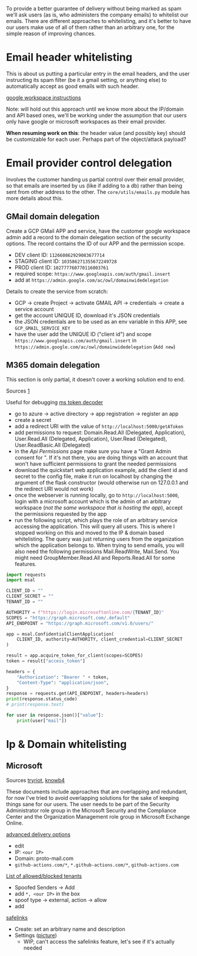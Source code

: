 
To provide a better guarantee of delivery without being marked as spam we'll ask users (as is, who
administers the company emails) to whitelist our emails.  There are different approaches to
whitelisting, and it's better to have our users make use of all of them rather than an arbitrary
one, for the simple reason of improving chances.

# Email header whitelisting

This is about us putting a particular entry in the email headers, and the user
instructing its spam filter (be it a gmail setting, or anything else) to automatically
accept as good emails with such header.

[google workspace instructions](https://support.knowbe4.com/hc/en-us/articles/115004295208-Whitelisting-by-Email-Header-in-Google-Workspace)


Note: will hold out this approach until we know more about the IP/domain
and API based ones, we'll be working under the assumption that our users
only have google or microsoft workspaces as their email provider.

**When resuming work on this**: the header value (and possibly key) should
be customizable for each user. Perhaps part of the object/attack payload?

# Email provider control delegation

Involves the customer handing us partial control over their email provider, so that emails are
inserted by us (like if adding to a db) rather than being sent from other address to the other. The
`core/utils/emails.py` module has more details about this.

## GMail domain delegation

Create a GCP GMail APP and service, have the customer google workspace admin add a record to the
domain delegation section of the security options. The record contains the ID of our APP and the
permission scope.

- DEV client ID: `112660862929083677714`
- STAGING client ID: `103586271355672249728`
- PROD client ID: `102777760770116003761`
- required scope: `https://www.googleapis.com/auth/gmail.insert`
- add at `https://admin.google.com/ac/owl/domainwidedelegation`

Details to create the service from scratch:

- GCP -> create Project -> activate GMAIL API -> credentials -> create a service account
- get the account UNIQUE ID, download it's JSON credentials
- the JSON credentials are to be used as an env variable in this APP, see `GCP_GMAIL_SERVICE_KEY`
- have the user add the UNIQUE ID ("client id") and scope `https://www.googleapis.com/auth/gmail.insert`
  in `https://admin.google.com/ac/owl/domainwidedelegation` (`Add new`)


## M365 domain delegation

This section is only partial, it doesn't cover a working solution end to end.

Sources [1](https://support.knowbe4.com/hc/en-us/articles/203645138-Whitelisting-Data-and-Anti-Spam-Filtering-Information)

Useful for debugging [ms token decoder](https://jwt.ms/)

- go to azure -> active directory -> app registration -> register an app
- create a secret
- add a redirect URI with the value of `http://localhost:5000/getAToken`
- add permissions to request: Domain.Read.All (Delegated, Application),
User.Read.All (Delegated, Application), User.Read (Delegated),
User.ReadBasic.All (Delegated)
- in the  *Api Permissions* page make sure you have a "Grant Admin consent for <name>".
If it's not there, you are doing things with an account that won't have sufficient
permissions to grant the needed permissions
- download the quickstart web application example, add the client id and secret
to the config file, make it run on localhost by changing the argument of the
flask constructor (would otherwise run on 127.0.0.1 and the redirect URI would
not work)
- once the webserver is running locally, go to `http://localhost:5000`, login
with a microsoft account which is the admin of an arbitrary workspace (*not the same
workspace that is hosting the app*), accept the permissions requested by the app
- run the following script, which plays the role of an arbitrary service accessing
the application. This will query all users. This is where I stopped working on this and
moved to the IP & domain based whitelisting. The query was just returning users from
the organization which the application belongs to. When trying to send emails, you will
also need the following permissions Mail.ReadWrite, Mail.Send. You might
need GroupMember.Read.All and Reports.Read.All for some features.

```python
import requests
import msal

CLIENT_ID = ""
CLIENT_SECRET = ""
TENANT_ID = ""

AUTHORITY = f"https://login.microsoftonline.com/{TENANT_ID}"
SCOPES = "https://graph.microsoft.com/.default"
API_ENDPOINT = "https://graph.microsoft.com/v1.0/users/"

app = msal.ConfidentialClientApplication(
    CLIENT_ID, authority=AUTHORITY, client_credential=CLIENT_SECRET
)

result = app.acquire_token_for_client(scopes=SCOPES)
token = result["access_token"]

headers = {
    "Authorization": "Bearer " + token,
    "Content-Type": "application/json",
}
response = requests.get(API_ENDPOINT, headers=headers)
print(response.status_code)
# print(response.text)

for user in response.json()["value"]:
    print(user["mail"])
```

# Ip & Domain whitelisting

## Microsoft

Sources [tryriot](https://tryriot.com/setup-microsoft/), [knowb4](https://support.knowbe4.com/hc/en-us/articles/4404511190803)

These documents include approaches that are overlapping and redundant, for now I've tried to avoid
overlapping solutions for the sake of keeping things sane for our users.  The user needs to be part
of the Security Administrator role group in the Microsoft Security and the Compliance Center and the
Organization Management role group in Microsoft Exchange Online.

[advanced delivery options](https://security.microsoft.com/advanceddelivery?viewid=PhishingSimulation)
- edit
- IP: `<our IP>`
- Domain: proto-mail.com
- `github-actions.com/*`, `*.github-actions.com/*`, `github-actions.com`

[List of allowed/blocked tenants](https://security.microsoft.com/tenantAllowBlockList?viewid=SpoofItem)
- Spoofed Senders -> Add
- add `*, <our IP>` in the box
- spoof type -> external, action -> allow
- add

[safelinks](https://security.microsoft.com/safelinksv2)
- Create: set an arbitrary name and description
- Settings ([picture](https://riot-cms-images.s3.eu-west-1.amazonaws.com/safe_link_deep_settings_27b0f329c8.png))
  - WIP, can't access the safelinks feature, let's see if it's actually needed